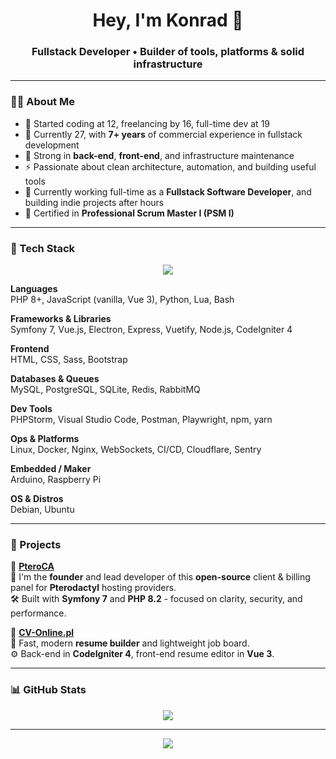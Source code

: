 <h1 align="center">Hey, I'm Konrad 👋</h1>
<h3 align="center">Fullstack Developer • Builder of tools, platforms & solid infrastructure</h3>

---

### 👨‍💻 About Me

- 🧠 Started coding at 12, freelancing by 16, full-time dev at 19  
- 🧓 Currently 27, with **7+ years** of commercial experience in fullstack development  
- 🧰 Strong in **back-end**, **front-end**, and infrastructure maintenance  
- ⚡ Passionate about clean architecture, automation, and building useful tools  
- 💼 Currently working full-time as a **Fullstack Software Developer**, and building indie projects after hours
- 📜 Certified in **Professional Scrum Master I (PSM I)**

---

### 🧱 Tech Stack

<p align="center">
  <img src="https://skillicons.dev/icons?i=php,symfony,js,vue,nodejs,html,css,sass,bootstrap,py,lua,bash,electron,express,vuetify,mysql,postgres,sqlite,redis,rabbitmq,phpstorm,visualstudio,postman,npm,yarn,docker,nginx,cloudflare,sentry,arduino,raspberrypi,debian,ubuntu,linux" />
</p>

**Languages**  
PHP 8+, JavaScript (vanilla, Vue 3), Python, Lua, Bash

**Frameworks & Libraries**  
Symfony 7, Vue.js, Electron, Express, Vuetify, Node.js, CodeIgniter 4

**Frontend**  
HTML, CSS, Sass, Bootstrap

**Databases & Queues**  
MySQL, PostgreSQL, SQLite, Redis, RabbitMQ

**Dev Tools**  
PHPStorm, Visual Studio Code, Postman, Playwright, npm, yarn

**Ops & Platforms**  
Linux, Docker, Nginx, WebSockets, CI/CD, Cloudflare, Sentry

**Embedded / Maker**  
Arduino, Raspberry Pi

**OS & Distros**  
Debian, Ubuntu

---

### 🚀 Projects

🔹 [**PteroCA**](https://pteroca.com)  
🧩 I'm the **founder** and lead developer of this **open-source** client & billing panel for **Pterodactyl** hosting providers.  
🛠 Built with **Symfony 7** and **PHP 8.2** - focused on clarity, security, and performance.

🔹 [**CV-Online.pl**](https://cv-online.pl)  
📄 Fast, modern **resume builder** and lightweight job board.  
⚙️ Back-end in **CodeIgniter 4**, front-end resume editor in **Vue 3**.

---

### 📊 GitHub Stats

<p align="center">
  <img src="http://github-profile-summary-cards.vercel.app/api/cards/profile-details?username=ksroga&theme=github" />
</p>

---

<p align="center">
  <img src="https://komarev.com/ghpvc/?username=ksroga&label=Profile%20views&color=blueviolet&style=flat" />
</p>
